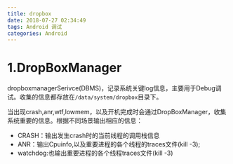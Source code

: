 ```yaml
---
title: dropbox
date: 2018-07-27 02:34:49
tags: Android 调试
categories: Android
---
```

# 1.DropBoxManager
 
dropboxmanagerSerivce(DBMS)，记录系统关键log信息，主要用于Debug调试。收集的信息都存放在`/data/system/dropbox`目录下。

当出现crash,anr,wtf,lowmem，以及开机完成时会通过DropBoxManager，收集系统重要的信息。根据不同场景输出相应的信息：

* CRASH：输出发生crash时的当前线程的调用栈信息
* ANR：输出Cpuinfo,以及重要进程的各个线程的traces文件(kill -3);
* watchdog:也输出重要进程的各个线程traces文件(kill -3)
